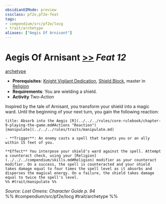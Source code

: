```yaml
---
obsidianUIMode: preview
cssclass: pf2e,pf2e-feat
tags:
- compendium/src/pf2e/locg
- trait/archetype
aliases: ["Aegis Of Arnisant"]
---
```

# Aegis Of Arnisant  [>>](../../Rules/core-rulebook/chapter-9-playing-the-game.md#Actions "Two-Action") *Feat 12*  
[archetype](../../Rules/traits/archetype.md)  

- **Prerequisites**: [Knight Vigilant Dedication](knight-vigilant-dedication-locg.md), [Shield Block](shield-block.md), master in [Religion](../skills.md#Religion)
- **Requirements**: You are wielding a shield.
- **Activity** Two-Action

Inspired by the tale of Arnisant, you transform your shield into a magic ward. Until the beginning of your next turn, you gain the following reaction:

```ad-embed-ability
title: Absorb into the Aegis [R](../../../rules/core-rulebook/chapter-9-playing-the-game.md#Actions "Reaction")
[manipulate](../../../rules/traits/manipulate.md)  

- **Trigger**: An enemy casts a spell that targets you or an ally within 15 feet of you.

**Effect** You interpose your shield's ward against the spell. Attempt a counteract check, using your [Religion](../../../compendium/skills.md#Religion) modifier as your counteract modifier. On a success, the spell is counteracted and your shield takes damage equal to four times the spell level as it absorbs and disperses the magical energy. On a failure, the shield takes damage equal to twice the spell's level.  
%% #trait/manipulate %%
```

*Source: Lost Omens: Character Guide p. 94*  
%% #compendium/src/pf2e/locg #trait/archetype %%
